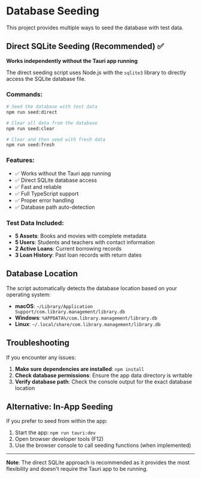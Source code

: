 # Database Seeding

This project provides multiple ways to seed the database with test data.

## Direct SQLite Seeding (Recommended) ✅

**Works independently without the Tauri app running**

The direct seeding script uses Node.js with the `sqlite3` library to directly access the SQLite database file.

### Commands:

```bash
# Seed the database with test data
npm run seed:direct

# Clear all data from the database
npm run seed:clear

# Clear and then seed with fresh data
npm run seed:fresh
```

### Features:

- ✅ Works without the Tauri app running
- ✅ Direct SQLite database access
- ✅ Fast and reliable
- ✅ Full TypeScript support
- ✅ Proper error handling
- ✅ Database path auto-detection

### Test Data Included:

- **5 Assets**: Books and movies with complete metadata
- **5 Users**: Students and teachers with contact information
- **2 Active Loans**: Current borrowing records
- **3 Loan History**: Past loan records with return dates

## Database Location

The script automatically detects the database location based on your operating system:

- **macOS**: `~/Library/Application Support/com.library.management/library.db`
- **Windows**: `%APPDATA%/com.library.management/library.db`
- **Linux**: `~/.local/share/com.library.management/library.db`

## Troubleshooting

If you encounter any issues:

1. **Make sure dependencies are installed**: `npm install`
2. **Check database permissions**: Ensure the app data directory is writable
3. **Verify database path**: Check the console output for the exact database location

## Alternative: In-App Seeding

If you prefer to seed from within the app:

1. Start the app: `npm run tauri:dev`
2. Open browser developer tools (F12)
3. Use the browser console to call seeding functions (when implemented)

---

**Note**: The direct SQLite approach is recommended as it provides the most flexibility and doesn't require the Tauri app to be running.

